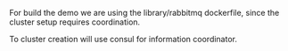

For build the demo we are using the library/rabbitmq dockerfile, since the cluster setup requires coordination.

To cluster creation will use consul for information coordinator.

